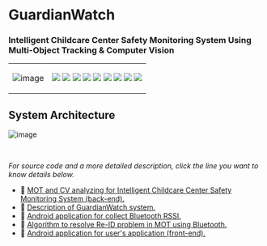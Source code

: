 # GuardianWatch
### Intelligent Childcare Center Safety Monitoring System Using Multi-Object Tracking & Computer Vision
<table>
<td>

![image](https://github.com/2023-GC-Senior-Project/.github/assets/87844358/ab881d21-fa9d-4418-8647-803d25f97173)


</td>
<td>
<img src="https://img.shields.io/badge/git-F05032?style=for-the-badge&logo=git&logoColor=white">
    <img src="https://img.shields.io/badge/github-181717?style=for-the-badge&logo=github&logoColor=white">
    <img src="https://img.shields.io/badge/android-3DDC84?style=for-the-badge&logo=android&logoColor=white">
    <img src="https://img.shields.io/badge/androidstudio-3DDC84?style=for-the-badge&logo=androidstudio&logoColor=white">
    <img src="https://img.shields.io/badge/java-000000.svg?style=for-the-badge&logo=openjdk&logoColor=white">
    <img src="https://img.shields.io/badge/gradle-02303A?style=for-the-badge&logo=gradle&logoColor=white">
    <img src="https://img.shields.io/badge/flask-000000?style=for-the-badge&logo=flask&logoColor=white">
    <img src="https://img.shields.io/badge/python-3776AB?style=for-the-badge&logo=python&logoColor=white">
    <img src="https://img.shields.io/badge/mysql-4479A1?style=for-the-badge&logo=mysql&logoColor=white">

</td>
</table>

## <b>System Architecture</b>

![image](https://github.com/2023-GC-Senior-Project/.github/assets/87844358/75ae8837-fdb5-466a-a451-cc66de491777)

<br/>

<i>For source code and a more detailed description, click the line you want to know details below.</i>

- 🔗 <a href="https://github.com/2023-GC-Senior-Project/GuardianWatch">MOT and CV analyzing for Intelligent Childcare Center Safety Monitoring System (back-end).</a>
- 🔗 <a href="https://github.com/2023-GC-Senior-Project/senior_project">Description of GuardianWatch system.</a>
- 🔗 <a href="https://github.com/2023-GC-Senior-Project/Bluetooth">Android application for collect Bluetooth RSSI.</a>
- 🔗 <a href="https://github.com/2023-GC-Senior-Project/BTmapping">Algorithm to resolve Re-ID problem in MOT using Bluetooth.</a>
- 🔗 <a href="https://github.com/2023-GC-Senior-Project/guardianwatch_app">Android application for user's application (front-end).</a>

<br/>

